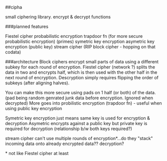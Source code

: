 ##cipha

small ciphering library. encrypt & decrypt functions

###planned features

Fiestel cipher
probabilistic encryption
trapdoor fn (for more secure probabilistic encryption) (primes)
symetric key encryption
asymetric key encryption (public key)
stream cipher (RIP block cipher - hopping on that codata)

###architecture
Block ciphers encrypt small parts of data using a different subkey for each
round of encryption. Fiestel cipher (network ?) splits the data in two and
encrypts half, which is then used with the other half in the next round of
encryption. Descryption simply requires flipping the order of subkeys (after
aligning halves).

You can make this more secure using pads on 1 half (or both) of the data.
(pad being random genrated junk data before encryption. Ignored when decrypted)
More goes into probilistic encryption (trapdoor fn) - useful when using public
key encryption

Symetric key encryption just means same key is used for encryption & decryption
Asymetric encrypts against a public key but private key is required for
decryption (relationship b/w both keys required?)

stream cipher can't use multiple rounds of encryption\*...do they "stack"
incoming data onto already encrypted data?? decryption?

\* not like Fiestel cipher at least

